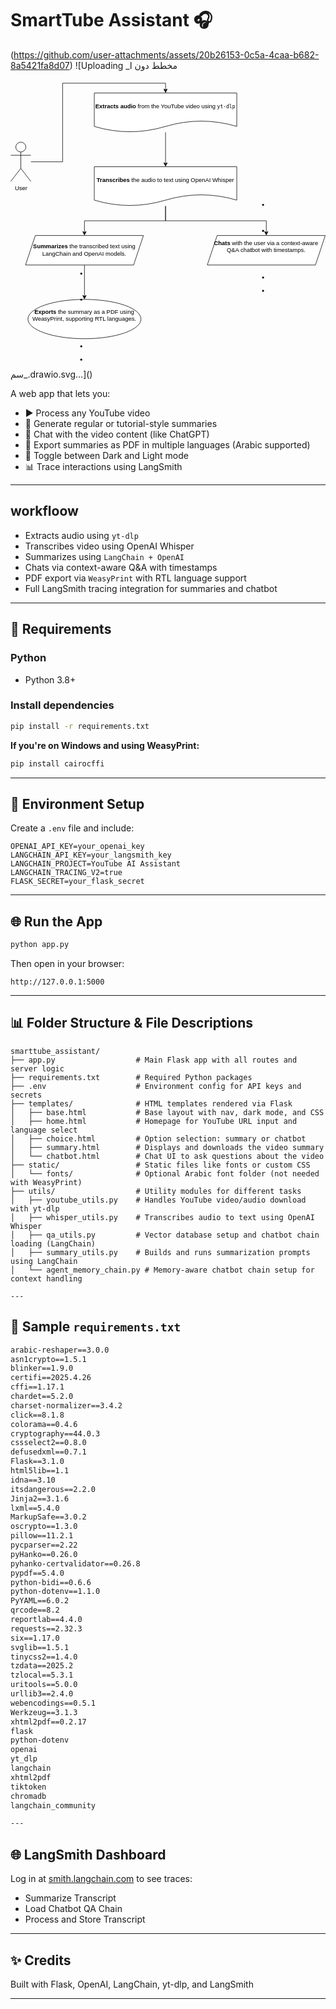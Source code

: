 # SmartTube Assistant 🎧
(https://github.com/user-attachments/assets/20b26153-0c5a-4caa-b682-8a5421fa8d07)
![Uploading _مخطط دون ا<?xml version="1.0" encoding="UTF-8"?>
<!-- Do not edit this file with editors other than draw.io -->
<!DOCTYPE svg PUBLIC "-//W3C//DTD SVG 1.1//EN" "http://www.w3.org/Graphics/SVG/1.1/DTD/svg11.dtd">
<svg xmlns="http://www.w3.org/2000/svg" style="background: transparent; background-color: transparent; color-scheme: light dark;" xmlns:xlink="http://www.w3.org/1999/xlink" version="1.1" width="641px" height="589px" viewBox="-0.5 -0.5 641 589" content="&lt;mxfile host=&quot;app.diagrams.net&quot; agent=&quot;Mozilla/5.0 (Windows NT 10.0; Win64; x64) AppleWebKit/537.36 (KHTML, like Gecko) Chrome/136.0.0.0 Safari/537.36&quot; version=&quot;26.2.14&quot;&gt;&#10;  &lt;diagram name=&quot;Page-1&quot; id=&quot;JeYkWxUI7-yJzDMc_pGb&quot;&gt;&#10;    &lt;mxGraphModel dx=&quot;1042&quot; dy=&quot;570&quot; grid=&quot;1&quot; gridSize=&quot;10&quot; guides=&quot;1&quot; tooltips=&quot;1&quot; connect=&quot;1&quot; arrows=&quot;1&quot; fold=&quot;1&quot; page=&quot;1&quot; pageScale=&quot;1&quot; pageWidth=&quot;827&quot; pageHeight=&quot;1169&quot; math=&quot;0&quot; shadow=&quot;0&quot;&gt;&#10;      &lt;root&gt;&#10;        &lt;mxCell id=&quot;0&quot; /&gt;&#10;        &lt;mxCell id=&quot;1&quot; parent=&quot;0&quot; /&gt;&#10;        &lt;mxCell id=&quot;tgICXBdVSu86_nX8_SzZ-6&quot; style=&quot;edgeStyle=orthogonalEdgeStyle;rounded=0;orthogonalLoop=1;jettySize=auto;html=1;entryX=0.5;entryY=0;entryDx=0;entryDy=0;&quot; edge=&quot;1&quot; parent=&quot;1&quot; source=&quot;tgICXBdVSu86_nX8_SzZ-1&quot; target=&quot;tgICXBdVSu86_nX8_SzZ-5&quot;&gt;&#10;          &lt;mxGeometry relative=&quot;1&quot; as=&quot;geometry&quot; /&gt;&#10;        &lt;/mxCell&gt;&#10;        &lt;mxCell id=&quot;tgICXBdVSu86_nX8_SzZ-1&quot; value=&quot;&amp;lt;strong data-end=&amp;quot;63&amp;quot; data-start=&amp;quot;45&amp;quot;&amp;gt;Extracts audio&amp;lt;/strong&amp;gt; from the YouTube video using &amp;lt;code data-end=&amp;quot;101&amp;quot; data-start=&amp;quot;93&amp;quot;&amp;gt;yt-dlp&amp;lt;/code&amp;gt;&quot; style=&quot;shape=document;whiteSpace=wrap;html=1;boundedLbl=1;&quot; vertex=&quot;1&quot; parent=&quot;1&quot;&gt;&#10;          &lt;mxGeometry x=&quot;280&quot; y=&quot;70&quot; width=&quot;290&quot; height=&quot;80&quot; as=&quot;geometry&quot; /&gt;&#10;        &lt;/mxCell&gt;&#10;        &lt;mxCell id=&quot;tgICXBdVSu86_nX8_SzZ-4&quot; style=&quot;edgeStyle=orthogonalEdgeStyle;rounded=0;orthogonalLoop=1;jettySize=auto;html=1;entryX=0.5;entryY=0;entryDx=0;entryDy=0;&quot; edge=&quot;1&quot; parent=&quot;1&quot; source=&quot;tgICXBdVSu86_nX8_SzZ-2&quot; target=&quot;tgICXBdVSu86_nX8_SzZ-1&quot;&gt;&#10;          &lt;mxGeometry relative=&quot;1&quot; as=&quot;geometry&quot; /&gt;&#10;        &lt;/mxCell&gt;&#10;        &lt;mxCell id=&quot;tgICXBdVSu86_nX8_SzZ-2&quot; value=&quot;User&quot; style=&quot;shape=umlActor;verticalLabelPosition=bottom;verticalAlign=top;html=1;outlineConnect=0;&quot; vertex=&quot;1&quot; parent=&quot;1&quot;&gt;&#10;          &lt;mxGeometry x=&quot;110&quot; y=&quot;170&quot; width=&quot;41&quot; height=&quot;80&quot; as=&quot;geometry&quot; /&gt;&#10;        &lt;/mxCell&gt;&#10;        &lt;mxCell id=&quot;tgICXBdVSu86_nX8_SzZ-12&quot; style=&quot;edgeStyle=orthogonalEdgeStyle;rounded=0;orthogonalLoop=1;jettySize=auto;html=1;&quot; edge=&quot;1&quot; parent=&quot;1&quot; source=&quot;tgICXBdVSu86_nX8_SzZ-5&quot; target=&quot;tgICXBdVSu86_nX8_SzZ-7&quot;&gt;&#10;          &lt;mxGeometry relative=&quot;1&quot; as=&quot;geometry&quot; /&gt;&#10;        &lt;/mxCell&gt;&#10;        &lt;mxCell id=&quot;tgICXBdVSu86_nX8_SzZ-14&quot; style=&quot;edgeStyle=orthogonalEdgeStyle;rounded=0;orthogonalLoop=1;jettySize=auto;html=1;entryX=0.5;entryY=0;entryDx=0;entryDy=0;&quot; edge=&quot;1&quot; parent=&quot;1&quot; source=&quot;tgICXBdVSu86_nX8_SzZ-5&quot; target=&quot;tgICXBdVSu86_nX8_SzZ-8&quot;&gt;&#10;          &lt;mxGeometry relative=&quot;1&quot; as=&quot;geometry&quot; /&gt;&#10;        &lt;/mxCell&gt;&#10;        &lt;mxCell id=&quot;tgICXBdVSu86_nX8_SzZ-5&quot; value=&quot;&amp;lt;strong data-end=&amp;quot;121&amp;quot; data-start=&amp;quot;106&amp;quot;&amp;gt;Transcribes&amp;lt;/strong&amp;gt; the audio to text using OpenAI Whisper&quot; style=&quot;shape=document;whiteSpace=wrap;html=1;boundedLbl=1;&quot; vertex=&quot;1&quot; parent=&quot;1&quot;&gt;&#10;          &lt;mxGeometry x=&quot;280&quot; y=&quot;220&quot; width=&quot;290&quot; height=&quot;80&quot; as=&quot;geometry&quot; /&gt;&#10;        &lt;/mxCell&gt;&#10;        &lt;mxCell id=&quot;tgICXBdVSu86_nX8_SzZ-7&quot; value=&quot;&amp;lt;li class=&amp;quot;&amp;quot; data-end=&amp;quot;311&amp;quot; data-start=&amp;quot;236&amp;quot;&amp;gt;&amp;lt;p class=&amp;quot;&amp;quot; data-end=&amp;quot;311&amp;quot; data-start=&amp;quot;239&amp;quot;&amp;gt;&amp;lt;br&amp;gt;&amp;lt;/p&amp;gt;&amp;lt;/li&amp;gt;&amp;lt;li class=&amp;quot;&amp;quot; data-end=&amp;quot;311&amp;quot; data-start=&amp;quot;236&amp;quot;&amp;gt;&amp;lt;p class=&amp;quot;&amp;quot; data-end=&amp;quot;311&amp;quot; data-start=&amp;quot;239&amp;quot;&amp;gt;&amp;lt;strong data-end=&amp;quot;248&amp;quot; data-start=&amp;quot;239&amp;quot;&amp;gt;Chats&amp;lt;/strong&amp;gt; with the user via a context-aware Q&amp;amp;amp;A chatbot with timestamps.&amp;lt;/p&amp;gt;&amp;lt;br/&amp;gt;&amp;lt;/li&amp;gt;&amp;lt;br/&amp;gt;&amp;lt;li class=&amp;quot;&amp;quot; data-end=&amp;quot;391&amp;quot; data-start=&amp;quot;312&amp;quot;&amp;gt;&amp;lt;br/&amp;gt;&amp;lt;p class=&amp;quot;&amp;quot; data-end=&amp;quot;391&amp;quot; data-start=&amp;quot;315&amp;quot;&amp;gt;&amp;lt;/p&amp;gt;&amp;lt;/li&amp;gt;&amp;lt;li class=&amp;quot;&amp;quot; data-end=&amp;quot;391&amp;quot; data-start=&amp;quot;312&amp;quot;&amp;gt;&amp;lt;br&amp;gt;&amp;lt;p class=&amp;quot;&amp;quot; data-end=&amp;quot;391&amp;quot; data-start=&amp;quot;315&amp;quot;&amp;gt;&amp;lt;/p&amp;gt;&amp;lt;/li&amp;gt;&quot; style=&quot;shape=parallelogram;perimeter=parallelogramPerimeter;whiteSpace=wrap;html=1;fixedSize=1;&quot; vertex=&quot;1&quot; parent=&quot;1&quot;&gt;&#10;          &lt;mxGeometry x=&quot;510&quot; y=&quot;360&quot; width=&quot;240&quot; height=&quot;60&quot; as=&quot;geometry&quot; /&gt;&#10;        &lt;/mxCell&gt;&#10;        &lt;mxCell id=&quot;tgICXBdVSu86_nX8_SzZ-16&quot; value=&quot;&quot; style=&quot;edgeStyle=orthogonalEdgeStyle;rounded=0;orthogonalLoop=1;jettySize=auto;html=1;&quot; edge=&quot;1&quot; parent=&quot;1&quot; source=&quot;tgICXBdVSu86_nX8_SzZ-8&quot; target=&quot;tgICXBdVSu86_nX8_SzZ-15&quot;&gt;&#10;          &lt;mxGeometry relative=&quot;1&quot; as=&quot;geometry&quot; /&gt;&#10;        &lt;/mxCell&gt;&#10;        &lt;mxCell id=&quot;tgICXBdVSu86_nX8_SzZ-8&quot; value=&quot;&amp;lt;strong data-end=&amp;quot;179&amp;quot; data-start=&amp;quot;165&amp;quot;&amp;gt;Summarizes&amp;lt;/strong&amp;gt; the transcribed text using LangChain and OpenAI models.&quot; style=&quot;shape=parallelogram;perimeter=parallelogramPerimeter;whiteSpace=wrap;html=1;fixedSize=1;&quot; vertex=&quot;1&quot; parent=&quot;1&quot;&gt;&#10;          &lt;mxGeometry x=&quot;140&quot; y=&quot;360&quot; width=&quot;240&quot; height=&quot;60&quot; as=&quot;geometry&quot; /&gt;&#10;        &lt;/mxCell&gt;&#10;        &lt;mxCell id=&quot;tgICXBdVSu86_nX8_SzZ-15&quot; value=&quot;&amp;lt;li class=&amp;quot;&amp;quot; data-end=&amp;quot;391&amp;quot; data-start=&amp;quot;312&amp;quot;&amp;gt;&amp;lt;p class=&amp;quot;&amp;quot; data-end=&amp;quot;391&amp;quot; data-start=&amp;quot;315&amp;quot;&amp;gt;&amp;lt;br&amp;gt;&amp;lt;/p&amp;gt;&amp;lt;/li&amp;gt;&amp;lt;li class=&amp;quot;&amp;quot; data-end=&amp;quot;391&amp;quot; data-start=&amp;quot;312&amp;quot;&amp;gt;&amp;lt;p class=&amp;quot;&amp;quot; data-end=&amp;quot;391&amp;quot; data-start=&amp;quot;315&amp;quot;&amp;gt;&amp;lt;strong data-end=&amp;quot;326&amp;quot; data-start=&amp;quot;315&amp;quot;&amp;gt;Exports&amp;lt;/strong&amp;gt; the summary as a PDF using WeasyPrint, supporting RTL languages.&amp;lt;/p&amp;gt;&amp;lt;br/&amp;gt;&amp;lt;/li&amp;gt;&amp;lt;br/&amp;gt;&amp;lt;li class=&amp;quot;&amp;quot; data-end=&amp;quot;485&amp;quot; data-start=&amp;quot;392&amp;quot;&amp;gt;&amp;lt;br/&amp;gt;&amp;lt;p class=&amp;quot;&amp;quot; data-end=&amp;quot;485&amp;quot; data-start=&amp;quot;395&amp;quot;&amp;gt;&amp;lt;/p&amp;gt;&amp;lt;/li&amp;gt;&amp;lt;li class=&amp;quot;&amp;quot; data-end=&amp;quot;485&amp;quot; data-start=&amp;quot;392&amp;quot;&amp;gt;&amp;lt;br&amp;gt;&amp;lt;p class=&amp;quot;&amp;quot; data-end=&amp;quot;485&amp;quot; data-start=&amp;quot;395&amp;quot;&amp;gt;&amp;lt;/p&amp;gt;&amp;lt;/li&amp;gt;&quot; style=&quot;ellipse;whiteSpace=wrap;html=1;&quot; vertex=&quot;1&quot; parent=&quot;1&quot;&gt;&#10;          &lt;mxGeometry x=&quot;145&quot; y=&quot;490&quot; width=&quot;230&quot; height=&quot;80&quot; as=&quot;geometry&quot; /&gt;&#10;        &lt;/mxCell&gt;&#10;      &lt;/root&gt;&#10;    &lt;/mxGraphModel&gt;&#10;  &lt;/diagram&gt;&#10;&lt;/mxfile&gt;&#10;"><defs/><g><g data-cell-id="0"><g data-cell-id="1"><g data-cell-id="tgICXBdVSu86_nX8_SzZ-6"><g><path d="M 315 107 L 315 170.63" fill="none" stroke="#000000" stroke-miterlimit="10" pointer-events="stroke" style="stroke: light-dark(rgb(0, 0, 0), rgb(255, 255, 255));"/><path d="M 315 175.88 L 311.5 168.88 L 315 170.63 L 318.5 168.88 Z" fill="#000000" stroke="#000000" stroke-miterlimit="10" pointer-events="all" style="fill: light-dark(rgb(0, 0, 0), rgb(255, 255, 255)); stroke: light-dark(rgb(0, 0, 0), rgb(255, 255, 255));"/></g></g><g data-cell-id="tgICXBdVSu86_nX8_SzZ-1"><g><path d="M 170 27 L 460 27 L 460 95 Q 387.5 73.4 315 95 Q 242.5 116.6 170 95 L 170 39 Z" fill="#ffffff" stroke="#000000" stroke-miterlimit="10" pointer-events="all" style="fill: light-dark(#ffffff, var(--ge-dark-color, #121212)); stroke: light-dark(rgb(0, 0, 0), rgb(255, 255, 255));"/></g><g><g transform="translate(-0.5 -0.5)"><switch><foreignObject style="overflow: visible; text-align: left;" pointer-events="none" width="100%" height="100%" requiredFeatures="http://www.w3.org/TR/SVG11/feature#Extensibility"><div xmlns="http://www.w3.org/1999/xhtml" style="display: flex; align-items: unsafe center; justify-content: unsafe center; width: 288px; height: 1px; padding-top: 55px; margin-left: 171px;"><div style="box-sizing: border-box; font-size: 0; text-align: center; color: #000000; "><div style="display: inline-block; font-size: 12px; font-family: &quot;Helvetica&quot;; color: light-dark(#000000, #ffffff); line-height: 1.2; pointer-events: all; white-space: normal; word-wrap: normal; "><strong data-start="45" data-end="63">Extracts audio</strong> from the YouTube video using <code data-start="93" data-end="101">yt-dlp</code></div></div></div></foreignObject><text x="315" y="59" fill="light-dark(#000000, #ffffff)" font-family="&quot;Helvetica&quot;" font-size="12px" text-anchor="middle">Extracts audio from the YouTube video using yt-d...</text></switch></g></g></g><g data-cell-id="tgICXBdVSu86_nX8_SzZ-4"><g><path d="M 41 167 L 105.5 167 L 105.5 7 L 315 7 L 315 20.63" fill="none" stroke="#000000" stroke-miterlimit="10" pointer-events="stroke" style="stroke: light-dark(rgb(0, 0, 0), rgb(255, 255, 255));"/><path d="M 315 25.88 L 311.5 18.88 L 315 20.63 L 318.5 18.88 Z" fill="#000000" stroke="#000000" stroke-miterlimit="10" pointer-events="all" style="fill: light-dark(rgb(0, 0, 0), rgb(255, 255, 255)); stroke: light-dark(rgb(0, 0, 0), rgb(255, 255, 255));"/></g></g><g data-cell-id="tgICXBdVSu86_nX8_SzZ-2"><g><ellipse cx="20.5" cy="137" rx="10.25" ry="10" fill="#ffffff" stroke="#000000" pointer-events="all" style="fill: light-dark(#ffffff, var(--ge-dark-color, #121212)); stroke: light-dark(rgb(0, 0, 0), rgb(255, 255, 255));"/><path d="M 20.5 147 L 20.5 180.33 M 20.5 153.67 L 0 153.67 M 20.5 153.67 L 41 153.67 M 20.5 180.33 L 0 207 M 20.5 180.33 L 41 207" fill="none" stroke="#000000" stroke-miterlimit="10" pointer-events="all" style="stroke: light-dark(rgb(0, 0, 0), rgb(255, 255, 255));"/></g><g><g transform="translate(-0.5 -0.5)"><switch><foreignObject style="overflow: visible; text-align: left;" pointer-events="none" width="100%" height="100%" requiredFeatures="http://www.w3.org/TR/SVG11/feature#Extensibility"><div xmlns="http://www.w3.org/1999/xhtml" style="display: flex; align-items: unsafe flex-start; justify-content: unsafe center; width: 1px; height: 1px; padding-top: 214px; margin-left: 21px;"><div style="box-sizing: border-box; font-size: 0; text-align: center; color: #000000; "><div style="display: inline-block; font-size: 12px; font-family: &quot;Helvetica&quot;; color: light-dark(#000000, #ffffff); line-height: 1.2; pointer-events: all; white-space: nowrap; ">User</div></div></div></foreignObject><text x="21" y="226" fill="light-dark(#000000, #ffffff)" font-family="&quot;Helvetica&quot;" font-size="12px" text-anchor="middle">User</text></switch></g></g></g><g data-cell-id="tgICXBdVSu86_nX8_SzZ-12"><g><path d="M 315 257 L 315 287 L 520 287 L 520 310.63" fill="none" stroke="#000000" stroke-miterlimit="10" pointer-events="stroke" style="stroke: light-dark(rgb(0, 0, 0), rgb(255, 255, 255));"/><path d="M 520 315.88 L 516.5 308.88 L 520 310.63 L 523.5 308.88 Z" fill="#000000" stroke="#000000" stroke-miterlimit="10" pointer-events="all" style="fill: light-dark(rgb(0, 0, 0), rgb(255, 255, 255)); stroke: light-dark(rgb(0, 0, 0), rgb(255, 255, 255));"/></g></g><g data-cell-id="tgICXBdVSu86_nX8_SzZ-14"><g><path d="M 315 257 L 315 287 L 150 287 L 150 310.63" fill="none" stroke="#000000" stroke-miterlimit="10" pointer-events="stroke" style="stroke: light-dark(rgb(0, 0, 0), rgb(255, 255, 255));"/><path d="M 150 315.88 L 146.5 308.88 L 150 310.63 L 153.5 308.88 Z" fill="#000000" stroke="#000000" stroke-miterlimit="10" pointer-events="all" style="fill: light-dark(rgb(0, 0, 0), rgb(255, 255, 255)); stroke: light-dark(rgb(0, 0, 0), rgb(255, 255, 255));"/></g></g><g data-cell-id="tgICXBdVSu86_nX8_SzZ-5"><g><path d="M 170 177 L 460 177 L 460 245 Q 387.5 223.4 315 245 Q 242.5 266.6 170 245 L 170 189 Z" fill="#ffffff" stroke="#000000" stroke-miterlimit="10" pointer-events="all" style="fill: light-dark(#ffffff, var(--ge-dark-color, #121212)); stroke: light-dark(rgb(0, 0, 0), rgb(255, 255, 255));"/></g><g><g transform="translate(-0.5 -0.5)"><switch><foreignObject style="overflow: visible; text-align: left;" pointer-events="none" width="100%" height="100%" requiredFeatures="http://www.w3.org/TR/SVG11/feature#Extensibility"><div xmlns="http://www.w3.org/1999/xhtml" style="display: flex; align-items: unsafe center; justify-content: unsafe center; width: 288px; height: 1px; padding-top: 205px; margin-left: 171px;"><div style="box-sizing: border-box; font-size: 0; text-align: center; color: #000000; "><div style="display: inline-block; font-size: 12px; font-family: &quot;Helvetica&quot;; color: light-dark(#000000, #ffffff); line-height: 1.2; pointer-events: all; white-space: normal; word-wrap: normal; "><strong data-start="106" data-end="121">Transcribes</strong> the audio to text using OpenAI Whisper</div></div></div></foreignObject><text x="315" y="209" fill="light-dark(#000000, #ffffff)" font-family="&quot;Helvetica&quot;" font-size="12px" text-anchor="middle">Transcribes the audio to text using OpenAI Whisp...</text></switch></g></g></g><g data-cell-id="tgICXBdVSu86_nX8_SzZ-7"><g><path d="M 400 377 L 420 317 L 640 317 L 620 377 Z" fill="#ffffff" stroke="#000000" stroke-miterlimit="10" pointer-events="all" style="fill: light-dark(#ffffff, var(--ge-dark-color, #121212)); stroke: light-dark(rgb(0, 0, 0), rgb(255, 255, 255));"/></g><g><g transform="translate(-0.5 -0.5)"><switch><foreignObject style="overflow: visible; text-align: left;" pointer-events="none" width="100%" height="100%" requiredFeatures="http://www.w3.org/TR/SVG11/feature#Extensibility"><div xmlns="http://www.w3.org/1999/xhtml" style="display: flex; align-items: unsafe center; justify-content: unsafe center; width: 238px; height: 1px; padding-top: 347px; margin-left: 401px;"><div style="box-sizing: border-box; font-size: 0; text-align: center; color: #000000; "><div style="display: inline-block; font-size: 12px; font-family: &quot;Helvetica&quot;; color: light-dark(#000000, #ffffff); line-height: 1.2; pointer-events: all; white-space: normal; word-wrap: normal; "><li data-start="236" data-end="311" class=""><p data-start="239" data-end="311" class=""><br /></p></li><li data-start="236" data-end="311" class=""><p data-start="239" data-end="311" class=""><strong data-start="239" data-end="248">Chats</strong> with the user via a context-aware Q&amp;A chatbot with timestamps.</p><br /></li><br /><li data-start="312" data-end="391" class=""><br /><p data-start="315" data-end="391" class=""></p></li><li data-start="312" data-end="391" class=""><br /><p data-start="315" data-end="391" class=""></p></li></div></div></div></foreignObject><text x="520" y="351" fill="light-dark(#000000, #ffffff)" font-family="&quot;Helvetica&quot;" font-size="12px" text-anchor="middle">Chats with the user via a context-aware...</text></switch></g></g></g><g data-cell-id="tgICXBdVSu86_nX8_SzZ-16"><g><path d="M 150 377 L 150 440.63" fill="none" stroke="#000000" stroke-miterlimit="10" pointer-events="stroke" style="stroke: light-dark(rgb(0, 0, 0), rgb(255, 255, 255));"/><path d="M 150 445.88 L 146.5 438.88 L 150 440.63 L 153.5 438.88 Z" fill="#000000" stroke="#000000" stroke-miterlimit="10" pointer-events="all" style="fill: light-dark(rgb(0, 0, 0), rgb(255, 255, 255)); stroke: light-dark(rgb(0, 0, 0), rgb(255, 255, 255));"/></g></g><g data-cell-id="tgICXBdVSu86_nX8_SzZ-8"><g><path d="M 30 377 L 50 317 L 270 317 L 250 377 Z" fill="#ffffff" stroke="#000000" stroke-miterlimit="10" pointer-events="all" style="fill: light-dark(#ffffff, var(--ge-dark-color, #121212)); stroke: light-dark(rgb(0, 0, 0), rgb(255, 255, 255));"/></g><g><g transform="translate(-0.5 -0.5)"><switch><foreignObject style="overflow: visible; text-align: left;" pointer-events="none" width="100%" height="100%" requiredFeatures="http://www.w3.org/TR/SVG11/feature#Extensibility"><div xmlns="http://www.w3.org/1999/xhtml" style="display: flex; align-items: unsafe center; justify-content: unsafe center; width: 238px; height: 1px; padding-top: 347px; margin-left: 31px;"><div style="box-sizing: border-box; font-size: 0; text-align: center; color: #000000; "><div style="display: inline-block; font-size: 12px; font-family: &quot;Helvetica&quot;; color: light-dark(#000000, #ffffff); line-height: 1.2; pointer-events: all; white-space: normal; word-wrap: normal; "><strong data-start="165" data-end="179">Summarizes</strong> the transcribed text using LangChain and OpenAI models.</div></div></div></foreignObject><text x="150" y="351" fill="light-dark(#000000, #ffffff)" font-family="&quot;Helvetica&quot;" font-size="12px" text-anchor="middle">Summarizes the transcribed text using La...</text></switch></g></g></g><g data-cell-id="tgICXBdVSu86_nX8_SzZ-15"><g><ellipse cx="150" cy="487" rx="115" ry="40" fill="#ffffff" stroke="#000000" pointer-events="all" style="fill: light-dark(#ffffff, var(--ge-dark-color, #121212)); stroke: light-dark(rgb(0, 0, 0), rgb(255, 255, 255));"/></g><g><g transform="translate(-0.5 -0.5)"><switch><foreignObject style="overflow: visible; text-align: left;" pointer-events="none" width="100%" height="100%" requiredFeatures="http://www.w3.org/TR/SVG11/feature#Extensibility"><div xmlns="http://www.w3.org/1999/xhtml" style="display: flex; align-items: unsafe center; justify-content: unsafe center; width: 228px; height: 1px; padding-top: 487px; margin-left: 36px;"><div style="box-sizing: border-box; font-size: 0; text-align: center; color: #000000; "><div style="display: inline-block; font-size: 12px; font-family: &quot;Helvetica&quot;; color: light-dark(#000000, #ffffff); line-height: 1.2; pointer-events: all; white-space: normal; word-wrap: normal; "><li data-start="312" data-end="391" class=""><p data-start="315" data-end="391" class=""><br /></p></li><li data-start="312" data-end="391" class=""><p data-start="315" data-end="391" class=""><strong data-start="315" data-end="326">Exports</strong> the summary as a PDF using WeasyPrint, supporting RTL languages.</p><br /></li><br /><li data-start="392" data-end="485" class=""><br /><p data-start="395" data-end="485" class=""></p></li><li data-start="392" data-end="485" class=""><br /><p data-start="395" data-end="485" class=""></p></li></div></div></div></foreignObject><text x="150" y="491" fill="light-dark(#000000, #ffffff)" font-family="&quot;Helvetica&quot;" font-size="12px" text-anchor="middle">Exports the summary as a PDF using Wea...</text></switch></g></g></g></g></g></g><switch><g requiredFeatures="http://www.w3.org/TR/SVG11/feature#Extensibility"/><a transform="translate(0,-5)" xlink:href="https://www.drawio.com/doc/faq/svg-export-text-problems" target="_blank"><text text-anchor="middle" font-size="10px" x="50%" y="100%">Text is not SVG - cannot display</text></a></switch></svg>سم_.drawio.svg…]()

A web app that lets you:
- ▶️ Process any YouTube video
- 📄 Generate regular or tutorial-style summaries
- 💬 Chat with the video content (like ChatGPT)
- 🔄 Export summaries as PDF in multiple languages (Arabic supported)
- 🌙 Toggle between Dark and Light mode
- 📊 Trace interactions using LangSmith

---

## workfloow 
- Extracts audio using `yt-dlp`
- Transcribes video using OpenAI Whisper
- Summarizes using `LangChain + OpenAI`
- Chats via context-aware Q&A with timestamps
- PDF export via `WeasyPrint` with RTL language support
- Full LangSmith tracing integration for summaries and chatbot

---

## 🚧 Requirements

### Python
- Python 3.8+

### Install dependencies
```bash
pip install -r requirements.txt
```

**If you're on Windows and using WeasyPrint:**
```bash
pip install cairocffi
```

---

## 🔢 Environment Setup
Create a `.env` file and include:
```env
OPENAI_API_KEY=your_openai_key
LANGCHAIN_API_KEY=your_langsmith_key
LANGCHAIN_PROJECT=YouTube AI Assistant
LANGCHAIN_TRACING_V2=true
FLASK_SECRET=your_flask_secret
```

---

## 🌐 Run the App
```bash
python app.py
```
Then open in your browser:
```
http://127.0.0.1:5000
```

---

## 📊 Folder Structure & File Descriptions
```
smarttube_assistant/
├── app.py                  # Main Flask app with all routes and server logic
├── requirements.txt        # Required Python packages
├── .env                    # Environment config for API keys and secrets
├── templates/              # HTML templates rendered via Flask
│   ├── base.html           # Base layout with nav, dark mode, and CSS
│   ├── home.html           # Homepage for YouTube URL input and language select
│   ├── choice.html         # Option selection: summary or chatbot
│   ├── summary.html        # Displays and downloads the video summary
│   └── chatbot.html        # Chat UI to ask questions about the video
├── static/                 # Static files like fonts or custom CSS
│   └── fonts/              # Optional Arabic font folder (not needed with WeasyPrint)
├── utils/                  # Utility modules for different tasks
│   ├── youtube_utils.py    # Handles YouTube video/audio download with yt-dlp
│   ├── whisper_utils.py    # Transcribes audio to text using OpenAI Whisper
│   ├── qa_utils.py         # Vector database setup and chatbot chain loading (LangChain)
│   ├── summary_utils.py    # Builds and runs summarization prompts using LangChain
│   └── agent_memory_chain.py # Memory-aware chatbot chain setup for context handling

---
```
## 📄 Sample `requirements.txt`
```txt
arabic-reshaper==3.0.0
asn1crypto==1.5.1
blinker==1.9.0
certifi==2025.4.26
cffi==1.17.1
chardet==5.2.0
charset-normalizer==3.4.2
click==8.1.8
colorama==0.4.6
cryptography==44.0.3
cssselect2==0.8.0
defusedxml==0.7.1
Flask==3.1.0
html5lib==1.1
idna==3.10
itsdangerous==2.2.0
Jinja2==3.1.6
lxml==5.4.0
MarkupSafe==3.0.2
oscrypto==1.3.0
pillow==11.2.1
pycparser==2.22
pyHanko==0.26.0
pyhanko-certvalidator==0.26.8
pypdf==5.4.0
python-bidi==0.6.6
python-dotenv==1.1.0
PyYAML==6.0.2
qrcode==8.2
reportlab==4.4.0
requests==2.32.3
six==1.17.0
svglib==1.5.1
tinycss2==1.4.0
tzdata==2025.2
tzlocal==5.3.1
uritools==5.0.0
urllib3==2.4.0
webencodings==0.5.1
Werkzeug==3.1.3
xhtml2pdf==0.2.17
flask
python-dotenv
openai
yt_dlp
langchain
xhtml2pdf
tiktoken
chromadb
langchain_community

---
```
## 🌐 LangSmith Dashboard
Log in at [smith.langchain.com](https://smith.langchain.com/) to see traces:
- Summarize Transcript
- Load Chatbot QA Chain
- Process and Store Transcript

---

## ✨ Credits
Built with Flask, OpenAI, LangChain, yt-dlp, and LangSmith

---


